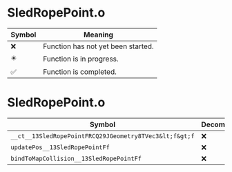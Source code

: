 # SledRopePoint.o
| Symbol | Meaning 
| ------------- | ------------- 
| :x: | Function has not yet been started. 
| :eight_pointed_black_star: | Function is in progress. 
| :white_check_mark: | Function is completed. 


# SledRopePoint.o
| Symbol | Decompiled? |
| ------------- | ------------- |
| `__ct__13SledRopePointFRCQ29JGeometry8TVec3&lt;f&gt;f` | :x: |
| `updatePos__13SledRopePointFf` | :x: |
| `bindToMapCollision__13SledRopePointFf` | :x: |
